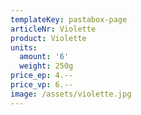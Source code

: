 ```yaml
---
templateKey: pastabox-page
articleNr: Violette
product: Violette
units:
  amount: '6'
  weight: 250g
price_ep: 4.--
price_vp: 6.--
image: /assets/violette.jpg
---
```


